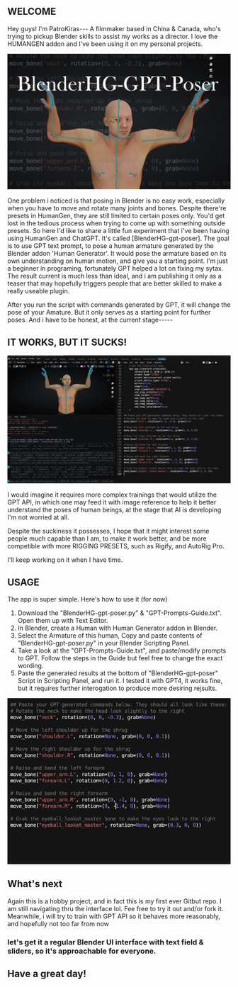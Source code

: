 ## WELCOME

Hey guys! I'm PatroKiras--- A filmmaker based in China & Canada, who's trying to pickup Blender skills to assist my works as a director. I love the HUMANGEN addon and I've been using it on my personal projects. 

![Alt text](img/Thumb.png)

One problem i noticed is that posing in Blender is no easy work, especially when you have to move and rotate many joints and bones. Despite there're presets in HumanGen, they are still limited to certain poses only. You'd get lost in the tedious process when trying to come up with something outside presets. So here I'd like to share a little fun experiment that i've been having using HumanGen and ChatGPT. It's called [BlenderHG-gpt-poser]. The goal is to use GPT text prompt, to pose a human armature generated by the Blender addon 'Human Generator'. It would pose the armature based on its own understanding on human motion, and give you a starting point. I'm just a beginner in programing, fortunately GPT helped a lot on fixing my sytax. The result current is much less than ideal, and i am publishing it only as a teaser that may hopefully triggers people that are better skilled to make a really useable plugin.

After you run the script with commands generated by GPT, it will change the pose of your Amature. But it only serves as a starting point for further poses. And i have to be honest, at the current stage-----

## IT WORKS, BUT IT SUCKS!

![Alt text](img/blenderSS.png)

I would imagine it requires more complex trainings that would utilize the GPT API, in which one may feed it with image reference to help it better understand the poses of human beings, at the stage that AI is developing I'm not worried at all. 

Despite the suckiness it possesses, I hope that it might interest some people much capable than I am, to make it work better, and be more competible with more RIGGING PRESETS, such as Rigify, and AutoRig Pro. 

I'll keep working on it when I have time.

## USAGE

The app is super simple. Here's how to use it (for now)
1. Download the "BlenderHG-gpt-poser.py" & "GPT-Prompts-Guide.txt". Open them up with Text Editor.
2. In Blender, create a Human with Human Generator addon in Blender.
3. Select the Armature of this human, Copy and paste contents of "BlenderHG-gpt-poser.py" in your Blender Scripting Panel.
4. Take a look at the "GPT-Prompts-Guide.txt", and paste/modify prompts to GPT. Follow the steps in the Guide but feel free to change the exact wording. 
5. Paste the generated results at the bottom of "BlenderHG-gpt-poser" Script in Scripting Panel, and run it. I tested it with GPT4, it works fine, but it requires further interogation to produce more desiring rejsults.


![Alt text](img/commandExample.png)

## What's next

Again this is a hobby project, and in fact this is my first ever Gitbut repo. I am still navigating thru the interface lol.
Fee free to try it out and/or fork it. Meanwhile, i will try to train with GPT API so it behaves more reasonably, and hopefully not too far from now
### let's get it a regular Blender UI interface with text field & sliders, so it's approachable for everyone.

## Have a great day!
